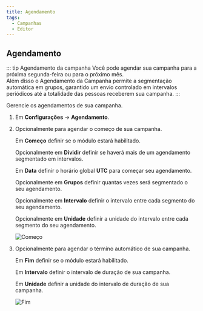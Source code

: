 ```yaml
---
title: Agendamento
tags:
  - Campanhas
  - Editor
---
```

## Agendamento

::: tip Agendamento da campanha
Você pode agendar sua campanha para a próxima segunda-feira ou para o próximo mês.<br>
Além disso o Agendamento da Campanha permite a segmentação automática em grupos, garantido um envio controlado em intervalos periódicos até a totalidade das pessoas receberem sua campanha.
:::

Gerencie os agendamentos de sua campanha.

1. Em **Configurações** -> **Agendamento**.

2. Opcionalmente para agendar o começo de sua campanha.

   Em **Começo** definir se o módulo estará habilitado.

   Opcionalmente em **Dividir** definir se haverá mais de um agendamento segmentado em intervalos.

   Em **Data** definir o horário global **UTC** para começar seu agendamento.

   Opcionalmente em **Grupos** definir quantas vezes será segmentado o seu agendamento.

   Opcionalmente em **Intervalo** definir o intervalo entre cada segmento do seu agendamento.

   Opcionalmente em **Unidade** definir a unidade do intervalo entre cada segmento do seu agendamento.

   ![Começo](https://cdn.phishx.io/phishx-docs/images/phishx_campaigns_campaigns_new_schedule_01.webp)

3. Opcionalmente para agendar o término automático de sua campanha.

   Em **Fim** definir se o módulo estará habilitado.

   Em **Intervalo** definir o intervalo de duração de sua campanha.

   Em **Unidade** definir a unidade do intervalo de duração de sua campanha.

   ![Fim](https://cdn.phishx.io/phishx-docs/images/phishx_campaigns_campaigns_new_schedule_02.webp)
